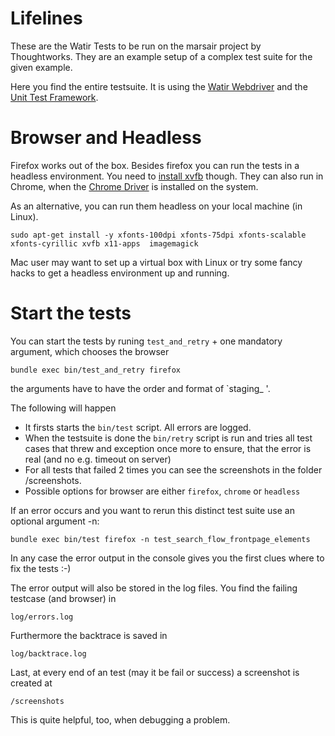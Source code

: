 # Lifelines

These are the Watir Tests to be run on the marsair project by Thoughtworks.
They are an example setup of a complex test suite for the given example.

Here you find the entire testsuite. It is using the
[Watir Webdriver](http://watirwebdriver.com/) and the
[Unit Test Framework](http://test-unit.rubyforge.org/).

# Browser and Headless

Firefox works out of the box. Besides firefox you can run the tests in a
headless environment. You need to
[install xvfb](https://github.com/wimdu/livelines#install-xvfb) though.
They can also run in Chrome, when the [Chrome Driver](https://sites.google.com/a/chromium.org/chromedriver/home)
is installed on the system.

As an alternative, you can run them headless on your local machine (in Linux).
```
sudo apt-get install -y xfonts-100dpi xfonts-75dpi xfonts-scalable xfonts-cyrillic xvfb x11-apps  imagemagick
```
Mac user may want to set up a virtual box with Linux or try some fancy hacks to get a headless environment up and running.


# Start the tests

You can start the tests by runing `test_and_retry` + one mandatory argument, which chooses the browser

```
bundle exec bin/test_and_retry firefox
```

the arguments have to have the order and format of `staging_<staging> <browser>'.

The following will happen

* It firsts starts the `bin/test` script. All errors are logged.
* When the testsuite is done the `bin/retry` script is run and tries all test
  cases that threw and exception once more to ensure, that the error is real (and no e.g. timeout on server)
* For all tests that failed 2 times you can see the screenshots in the folder
  /screenshots.
* Possible options for browser are either `firefox`, `chrome` or `headless`

If an error occurs and you want to rerun this distinct test suite use an optional argument -n:

```
bundle exec bin/test firefox -n test_search_flow_frontpage_elements
```

In any case the error output in the console gives you the first clues where to
fix the tests :-)

The error output will also be stored in the log files. You find the failing testcase (and browser) in
```
log/errors.log
```
Furthermore the backtrace is saved in
```
log/backtrace.log
```
Last, at every end of an test (may it be fail or success) a screenshot is created at
```
/screenshots
```
This is quite helpful, too, when debugging a problem.

